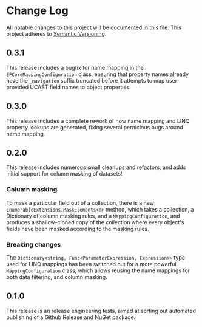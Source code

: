 # Change Log

All notable changes to this project will be documented in this file. This
project adheres to [Semantic Versioning](http://semver.org/).

## 0.3.1

This release includes a bugfix for name mapping in the `EFCoreMappingConfiguration` class, ensuring that property names already have the `_navigation` suffix truncated before it attempts to map user-provided UCAST field names to object properties.


## 0.3.0

This release includes a complete rework of how name mapping and LINQ property lookups are generated, fixing several pernicious bugs around name mapping.


## 0.2.0

This release includes numerous small cleanups and refactors, and adds initial support for column masking of datasets!

### Column masking

To mask a particular field out of a collection, there is a new `EnumerableExtensions.MaskElements<T>` method, which takes a collection, a Dictionary of column masking rules, and a `MappingConfiguration`, and produces a shallow-cloned copy of the collection where every object's fields have been masked according to the masking rules.

### Breaking changes

The `Dictionary<string, Func<ParameterExpression, Expression>>` type used for LINQ mappings has been switched out for a more powerful `MappingConfiguration` class, which allows reusing the name mappings for both data filtering, and column masking.


## 0.1.0

This release is an release engineering tests, aimed at sorting out automated publishing of a Github Release and NuGet package.
